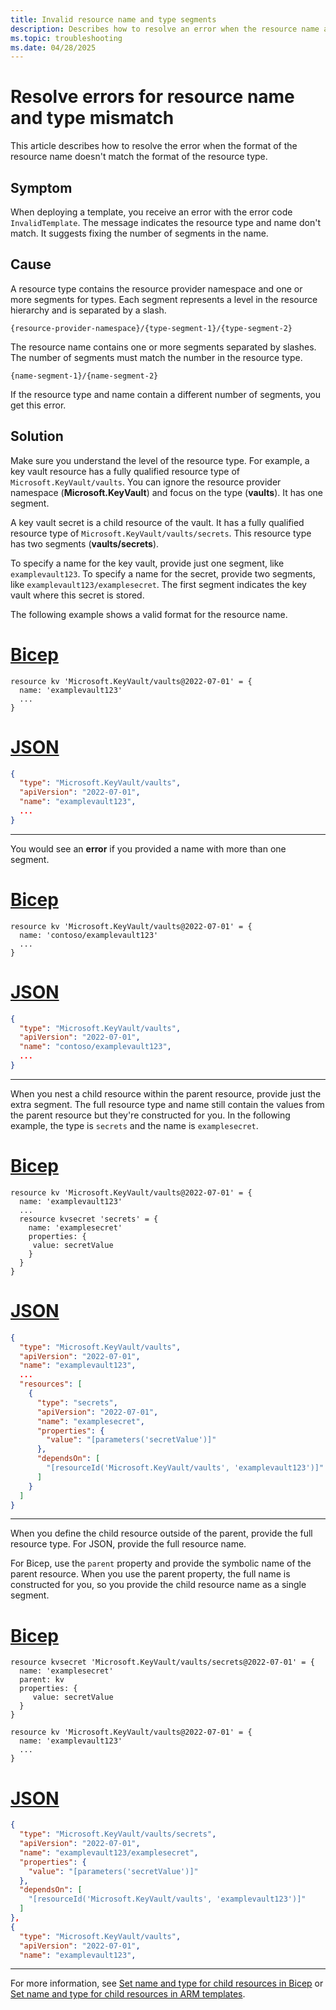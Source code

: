 ```yaml
---
title: Invalid resource name and type segments
description: Describes how to resolve an error when the resource name and type don't have the same number of segments.
ms.topic: troubleshooting
ms.date: 04/28/2025
---
```


# Resolve errors for resource name and type mismatch

This article describes how to resolve the error when the format of the resource name doesn't match the format of the resource type.

## Symptom

When deploying a template, you receive an error with the error code `InvalidTemplate`. The message indicates the resource type and name don't match. It suggests fixing the number of segments in the name.

## Cause

A resource type contains the resource provider namespace and one or more segments for types. Each segment represents a level in the resource hierarchy and is separated by a slash.

```
{resource-provider-namespace}/{type-segment-1}/{type-segment-2}
```

The resource name contains one or more segments separated by slashes. The number of segments must match the number in the resource type.

```
{name-segment-1}/{name-segment-2}
```

If the resource type and name contain a different number of segments, you get this error.

## Solution

Make sure you understand the level of the resource type. For example, a key vault resource has a fully qualified resource type of `Microsoft.KeyVault/vaults`. You can ignore the resource provider namespace (**Microsoft.KeyVault**) and focus on the type (**vaults**). It has one segment.

A key vault secret is a child resource of the vault. It has a fully qualified resource type of `Microsoft.KeyVault/vaults/secrets`. This resource type has two segments (**vaults/secrets**).

To specify a name for the key vault, provide just one segment, like `examplevault123`. To specify a name for the secret, provide two segments, like `examplevault123/examplesecret`. The first segment indicates the key vault where this secret is stored.

The following example shows a valid format for the resource name.

# [Bicep](#tab/bicep)

```bicep
resource kv 'Microsoft.KeyVault/vaults@2022-07-01' = {
  name: 'examplevault123'
  ...
}
```

# [JSON](#tab/json)

```json
{
  "type": "Microsoft.KeyVault/vaults",
  "apiVersion": "2022-07-01",
  "name": "examplevault123",
  ...
}
```

---

You would see an **error** if you provided a name with more than one segment.

# [Bicep](#tab/bicep)

```bicep
resource kv 'Microsoft.KeyVault/vaults@2022-07-01' = {
  name: 'contoso/examplevault123'
  ...
}
```

# [JSON](#tab/json)

```json
{
  "type": "Microsoft.KeyVault/vaults",
  "apiVersion": "2022-07-01",
  "name": "contoso/examplevault123",
  ...
}
```

---

When you nest a child resource within the parent resource, provide just the extra segment. The full resource type and name still contain the values from the parent resource but they're constructed for you. In the following example, the type is `secrets` and the name is `examplesecret`.

# [Bicep](#tab/bicep)

```bicep
resource kv 'Microsoft.KeyVault/vaults@2022-07-01' = {
  name: 'examplevault123'
  ...
  resource kvsecret 'secrets' = {
    name: 'examplesecret'
    properties: {
     value: secretValue
    }
  }
}
```

# [JSON](#tab/json)

```json
{
  "type": "Microsoft.KeyVault/vaults",
  "apiVersion": "2022-07-01",
  "name": "examplevault123",
  ...
  "resources": [
    {
      "type": "secrets",
      "apiVersion": "2022-07-01",
      "name": "examplesecret",
      "properties": {
        "value": "[parameters('secretValue')]"
      },
      "dependsOn": [
        "[resourceId('Microsoft.KeyVault/vaults', 'examplevault123')]"
      ]
    }
  ]
}
```

---

When you define the child resource outside of the parent, provide the full resource type. For JSON, provide the full resource name.

For Bicep, use the `parent` property and provide the symbolic name of the parent resource. When you use the parent property, the full name is constructed for you, so you provide the child resource name as a single segment.

# [Bicep](#tab/bicep)

```bicep
resource kvsecret 'Microsoft.KeyVault/vaults/secrets@2022-07-01' = {
  name: 'examplesecret'
  parent: kv
  properties: {
     value: secretValue
  }
}

resource kv 'Microsoft.KeyVault/vaults@2022-07-01' = {
  name: 'examplevault123'
  ...
}
```

# [JSON](#tab/json)

```json
{
  "type": "Microsoft.KeyVault/vaults/secrets",
  "apiVersion": "2022-07-01",
  "name": "examplevault123/examplesecret",
  "properties": {
    "value": "[parameters('secretValue')]"
  },
  "dependsOn": [
    "[resourceId('Microsoft.KeyVault/vaults', 'examplevault123')]"
  ]
},
{
  "type": "Microsoft.KeyVault/vaults",
  "apiVersion": "2022-07-01",
  "name": "examplevault123",
```

---

For more information, see [Set name and type for child resources in Bicep](../bicep/child-resource-name-type.md) or [Set name and type for child resources in ARM templates](../templates/child-resource-name-type.md).
